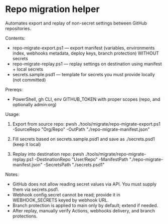 # Repo migration helper

Automates export and replay of non-secret settings between GitHub repositories.

Contents:

- repo-migrate-export.ps1 — export manifest (variables, environments index, webhooks metadata, deploy keys, branch protection) WITHOUT secrets
- repo-migrate-replay.ps1 — replay settings on destination using manifest + local secrets
- secrets.sample.psd1 — template for secrets you must provide locally (not committed)

Prereqs:

- PowerShell, gh CLI, env GITHUB_TOKEN with proper scopes (repo, and optionally admin:org)

Usage:

1. Export from source repo:
   pwsh ./tools/migrate/repo-migrate-export.ps1 -SourceRepo "Org/Repo" -OutPath "./repo-migrate-manifest.json"

2. Fill secrets based on secrets.sample.psd1 and save as ./secrets.psd1 (keep it local)

3. Replay into destination repo:
   pwsh ./tools/migrate/repo-migrate-replay.ps1 -DestinationRepo "User/Repo" -ManifestPath "./repo-migrate-manifest.json" -SecretsPath "./secrets.psd1"

Notes:

- GitHub does not allow reading secret values via API. You must supply them via secrets.psd1.
- Webhook config.secret cannot be read; provide it in WEBHOOK_SECRETS keyed by webhook URL.
- Branch protection is applied to main only by default; extend if needed.
- After replay, manually verify Actions, webhooks delivery, and branch protections.
